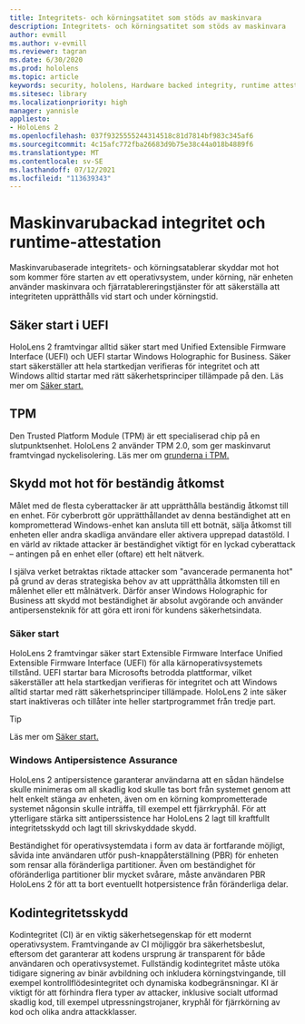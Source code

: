 ```yaml
---
title: Integritets- och körningsatitet som stöds av maskinvara
description: Integritets- och körningsatitet som stöds av maskinvara
author: evmill
ms.author: v-evmill
ms.reviewer: tagran
ms.date: 6/30/2020
ms.prod: hololens
ms.topic: article
keywords: security, hololens, Hardware backed integrity, runtime attestation, UEFI, UEFI secure boot, secure boot, TPM, threat protection, Windows Anti-Persistence Assurance, code integrity, code protection,
ms.sitesec: library
ms.localizationpriority: high
manager: yannisle
appliesto:
- HoloLens 2
ms.openlocfilehash: 037f9325555244314518c81d7814bf983c345af6
ms.sourcegitcommit: 4c15afc772fba26683d9b75e38c44a018b4889f6
ms.translationtype: MT
ms.contentlocale: sv-SE
ms.lasthandoff: 07/12/2021
ms.locfileid: "113639343"
---
```

# <a name="hardware-backed-integrity-and-runtime-attestation"></a>Maskinvarubackad integritet och runtime-attestation

Maskinvarubaserade integritets- och körningsatablerar skyddar mot hot som kommer före starten av ett operativsystem, under körning, när enheten använder maskinvara och fjärratablereringstjänster för att säkerställa att integriteten upprätthålls vid start och under körningstid.

## <a name="uefi-secure-boot"></a>Säker start i UEFI

HoloLens 2 framtvingar alltid säker start med Unified Extensible Firmware Interface (UEFI) och UEFI startar Windows Holographic for Business.
Säker start säkerställer att hela startkedjan verifieras för integritet och att Windows alltid startar med rätt säkerhetsprinciper tillämpade på den. Läs mer om [Säker start.](/windows-hardware/design/device-experiences/oem-secure-boot)

## <a name="tpm"></a>TPM

Den Trusted Platform Module (TPM) är ett specialiserad chip på en slutpunktsenhet. HoloLens 2 använder TPM 2.0, som ger maskinvarut framtvingad nyckelisolering. Läs mer om [grunderna i TPM.](/windows/security/information-protection/tpm/tpm-fundamentals)

## <a name="persistence-access-threat-protection"></a>Skydd mot hot för beständig åtkomst

Målet med de flesta cyberattacker är att upprätthålla beständig åtkomst till en enhet. För cyberbrott gör upprätthållandet av denna beständighet att en komprometterad Windows-enhet kan ansluta till ett botnät, sälja åtkomst till enheten eller andra skadliga användare eller aktivera upprepad datastöld. I en värld av riktade attacker är beständighet viktigt för en lyckad cyberattack – antingen på en enhet eller (oftare) ett helt nätverk.  

I själva verket betraktas riktade attacker som "avancerade permanenta hot" på grund av deras strategiska behov av att upprätthålla åtkomsten till en målenhet eller ett målnätverk. Därför anser Windows Holographic for Business att skydd mot beständighet är absolut avgörande och använder antipersensteknik för att göra ett ironi för kundens säkerhetsindata.

### <a name="secure-boot"></a>Säker start

HoloLens 2 framtvingar säker start Extensible Firmware Interface Unified Extensible Firmware Interface (UEFI) för alla kärnoperativsystemets tillstånd. UEFI startar bara Microsofts betrodda plattformar, vilket säkerställer att hela startkedjan verifieras för integritet och att Windows alltid startar med rätt säkerhetsprinciper tillämpade. HoloLens 2 inte säker start inaktiveras och tillåter inte heller startprogrammet från tredje part.

> [!Tip]
> Läs mer om [Säker start.](/windows-hardware/design/device-experiences/oem-secure-boot)

### <a name="windows-anti-persistence-assurance"></a>Windows Antipersistence Assurance

HoloLens 2 antipersistence garanterar användarna att en sådan händelse skulle minimeras om all skadlig kod skulle tas bort från systemet genom att helt enkelt stänga av enheten, även om en körning komprometterade systemet någonsin skulle inträffa, till exempel ett fjärrkryphål. För att ytterligare stärka sitt antiperssistence har HoloLens 2 lagt till kraftfullt integritetsskydd och lagt till skrivskyddade skydd.

Beständighet för operativsystemdata i form av data är fortfarande möjligt, såvida inte användaren utför push-knappåterställning (PBR) för enheten som rensar alla föränderliga partitioner. Även om beständighet för oföränderliga partitioner blir mycket svårare, måste användaren PBR HoloLens 2 för att ta bort eventuellt hotpersistence från föränderliga delar.

## <a name="code-integrity-protection"></a>Kodintegritetsskydd

Kodintegritet (CI) är en viktig säkerhetsegenskap för ett modernt operativsystem. Framtvingande av CI möjliggör bra säkerhetsbeslut, eftersom det garanterar att kodens ursprung är transparent för både användaren och operativsystemet. Fullständig kodintegritet måste utöka tidigare signering av binär avbildning och inkludera körningstvingande, till exempel kontrollflödesintegritet och dynamiska kodbegränsningar. KI är viktigt för att förhindra flera typer av attacker, inklusive socialt utformad skadlig kod, till exempel utpressningstrojaner, kryphål för fjärrkörning av kod och olika andra attackklasser.
